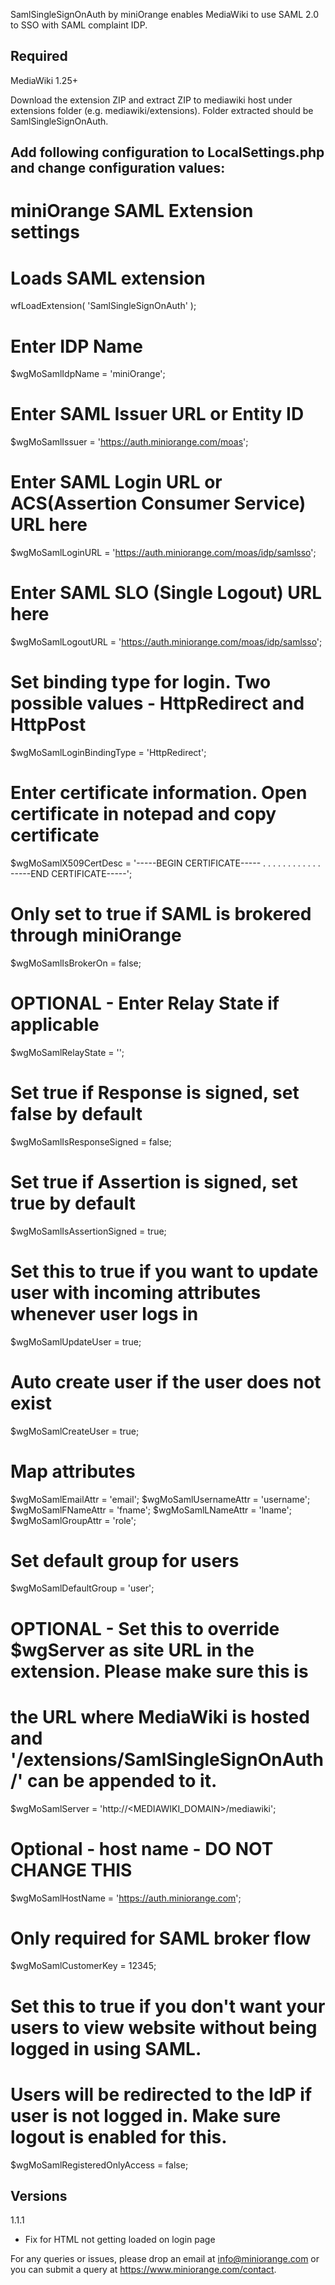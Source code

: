 SamlSingleSignOnAuth by miniOrange enables MediaWiki to use SAML 2.0 to SSO with SAML complaint IDP.

Required
--------
MediaWiki 1.25+

Download the extension ZIP and extract ZIP to mediawiki host under extensions folder (e.g. mediawiki/extensions). Folder extracted should be SamlSingleSignOnAuth.

Add following configuration to LocalSettings.php and change configuration values:
---------------------------------------------------------------------------------

# miniOrange SAML Extension settings
# Loads SAML extension
wfLoadExtension( 'SamlSingleSignOnAuth' );

# Enter IDP Name
$wgMoSamlIdpName = 'miniOrange';

# Enter SAML Issuer URL or Entity ID
$wgMoSamlIssuer = 'https://auth.miniorange.com/moas';

# Enter SAML Login URL or ACS(Assertion Consumer Service) URL here 
$wgMoSamlLoginURL = 'https://auth.miniorange.com/moas/idp/samlsso';

# Enter SAML SLO (Single Logout) URL here 
$wgMoSamlLogoutURL = 'https://auth.miniorange.com/moas/idp/samlsso';

# Set binding type for login. Two possible values - HttpRedirect and HttpPost
$wgMoSamlLoginBindingType = 'HttpRedirect';

# Enter certificate information. Open certificate in notepad and copy certificate
$wgMoSamlX509CertDesc = '-----BEGIN CERTIFICATE-----
. . . . 
. . . . 
. . . .
-----END CERTIFICATE-----';

# Only set to true if SAML is brokered through miniOrange
$wgMoSamlIsBrokerOn = false;

# OPTIONAL - Enter Relay State if applicable
$wgMoSamlRelayState = '';

# Set true if Response is signed, set false by default
$wgMoSamlIsResponseSigned = false;

# Set true if Assertion is signed, set true by default
$wgMoSamlIsAssertionSigned = true;

# Set this to true if you want to update user with incoming attributes whenever user logs in
$wgMoSamlUpdateUser = true;

# Auto create user if the user does not exist
$wgMoSamlCreateUser = true;

# Map attributes
$wgMoSamlEmailAttr = 'email';
$wgMoSamlUsernameAttr = 'username';
$wgMoSamlFNameAttr = 'fname';
$wgMoSamlLNameAttr = 'lname';
$wgMoSamlGroupAttr = 'role';

# Set default group for users
$wgMoSamlDefaultGroup = 'user';

# OPTIONAL - Set this to override $wgServer as site URL in the extension. Please make sure this is 
# the URL where MediaWiki is hosted and '/extensions/SamlSingleSignOnAuth/' can be appended to it.
$wgMoSamlServer = 'http://&lt;MEDIAWIKI_DOMAIN&gt;/mediawiki';

# Optional - host name - DO NOT CHANGE THIS
$wgMoSamlHostName = 'https://auth.miniorange.com';

# Only required for SAML broker flow
$wgMoSamlCustomerKey = 12345;

# Set this to true if you don't want your users to view website without being logged in using SAML.
# Users will be redirected to the IdP if user is not logged in. Make sure logout is enabled for this.
$wgMoSamlRegisteredOnlyAccess = false;

Versions
---------
1.1.1 
- Fix for HTML not getting loaded on login page

For any queries or issues, please drop an email at info@miniorange.com or you can submit a query at https://www.miniorange.com/contact.
